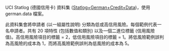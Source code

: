 UCI Statlog (德國信用卡) 資料集 (<a href="http://archive.ics.uci.edu/ml/datasets/Statlog+(German+Credit+Data)">Statlog+German+Credit+Data</a>)，使用 german.data 檔案。<p> </p>此資料集會將申請者 (以一組屬性說明) 分類為低或高信用風險。每個範例代表一名申請者。共有 20 項特性 (包括數值和類別) 以及一個二進位標籤 (信用風險值)。高信用風險項目的標籤 = 2，低信用風險項目的標籤 = 1。將低風險範例誤判為高風險的成本為 1，而將高風險範例誤判為低風險的成本為 5。

<!---HONumber=July15_HO1-->